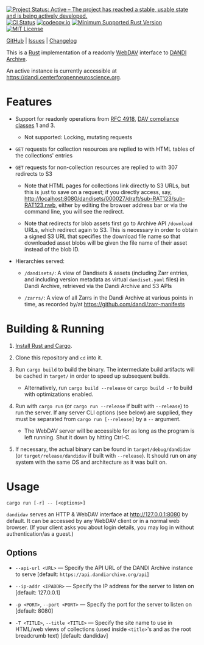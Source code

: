 [![Project Status: Active – The project has reached a stable, usable state and is being actively developed.](https://www.repostatus.org/badges/latest/active.svg)](https://www.repostatus.org/#active)
[![CI Status](https://github.com/dandi/dandidav/actions/workflows/test.yml/badge.svg)](https://github.com/dandi/dandidav/actions/workflows/test.yml)
[![codecov.io](https://codecov.io/gh/dandi/dandidav/branch/main/graph/badge.svg)](https://codecov.io/gh/dandi/dandidav)
[![Minimum Supported Rust Version](https://img.shields.io/badge/MSRV-1.70-orange)](https://www.rust-lang.org)
[![MIT License](https://img.shields.io/github/license/dandi/dandidav.svg)](https://opensource.org/licenses/MIT)

[GitHub](https://github.com/dandi/dandidav) | [Issues](https://github.com/dandi/dandidav/issues) | [Changelog](https://github.com/dandi/dandidav/blob/main/CHANGELOG.md)

This is a [Rust](https://www.rust-lang.org) implementation of a readonly
[WebDAV](https://webdav.org) interface to [DANDI
Archive](https://dandiarchive.org).

An active instance is currently accessible at
<https://dandi.centerforopenneuroscience.org>.

Features
========

- Support for readonly operations from [RFC
  4918](http://www.webdav.org/specs/rfc4918.html), [DAV compliance
  classes](http://www.webdav.org/specs/rfc4918.html#dav.compliance.classes) 1
  and 3.
    - Not supported: Locking, mutating requests

- `GET` requests for collection resources are replied to with HTML tables of
  the collections' entries

- `GET` requests for non-collection resources are replied to with 307 redirects
  to S3

    - Note that HTML pages for collections link directly to S3 URLs, but this
      is just to save on a request; if you directly access, say,
      <http://localhost:8080/dandisets/000027/draft/sub-RAT123/sub-RAT123.nwb>,
      either by editing the browser address bar or via the command line, you
      will see the redirect.

    - Note that redirects for blob assets first go to Archive API `/download`
      URLs, which redirect again to S3.  This is necessary in order to obtain a
      signed S3 URL that specifies the download file name so that downloaded
      asset blobs will be given the file name of their asset instead of the
      blob ID.

- Hierarchies served:

    - `/dandisets/`: A view of Dandisets & assets (including Zarr entries, and
      including version metadata as virtual `dandiset.yaml` files) in Dandi
      Archive, retrieved via the Dandi Archive and S3 APIs

    - `/zarrs/`: A view of all Zarrs in the Dandi Archive at various points in
      time, as recorded by/at <https://github.com/dandi/zarr-manifests>


Building & Running
==================

1. [Install Rust and Cargo](https://www.rust-lang.org/tools/install).

2. Clone this repository and `cd` into it.

3. Run `cargo build` to build the binary.  The intermediate build artifacts
   will be cached in `target/` in order to speed up subsequent builds.

    - Alternatively, run `cargo build --release` or `cargo build -r` to build
      with optimizations enabled.

4. Run with `cargo run` (or `cargo run --release` if built with `--release`) to
   run the server.  If any server CLI options (see below) are supplied, they
   must be separated from `cargo run [--release]` by a `--` argument.

    - The WebDAV server will be accessible for as long as the program is left
      running.  Shut it down by hitting Ctrl-C.

5. If necessary, the actual binary can be found in `target/debug/dandidav` (or
   `target/release/dandidav` if built with `--release`).  It should run on any
   system with the same OS and architecture as it was built on.


Usage
=====

    cargo run [-r] -- [<options>]

`dandidav` serves an HTTP & WebDAV interface at http://127.0.0.1:8080 by
default.  It can be accessed by any WebDAV client or in a normal web browser.
(If your client asks you about login details, you may log in without
authentication/as a guest.)

Options
-------

- `--api-url <URL>` — Specify the API URL of the DANDI Archive instance to
  serve [default: `https://api.dandiarchive.org/api`]

- `--ip-addr <IPADDR>` — Specify the IP address for the server to listen on
  [default: 127.0.0.1]

- `-p <PORT>`, `--port <PORT>` — Specify the port for the server to listen on
  [default: 8080]

- `-T <TITLE>`, `--title <TITLE>` — Specify the site name to use in HTML/web
  views of collections (used inside `<title>`'s and as the root breadcrumb
  text) [default: dandidav]
